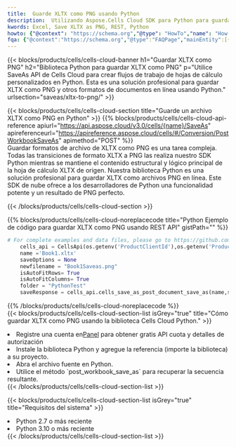 ```yaml
---
title:  Guarde XLTX como PNG usando Python
description:  Utilizando Aspose.Cells Cloud SDK para Python para guardar el archivo en formato XLTX como archivo en formato PNG.
kwords: Excel, Save XLTX as PNG, REST, Python
howto: {"@context": "https://schema.org","@type": "HowTo","name": "How to save XLTX as PNG using the Cells Cloud Python library.","description": "How to save XLTX as PNG using the Cells Cloud Python library.","image": {"@type": "ImageObject"},"url": "/python/saveas/xltx-to-png/","step": [{ "@type": "HowToStep","name": "How to save XLTX as PNG using the Cells Cloud Python library. step 1", "image": {"@type": "ImageObject",},"url": "/python/saveas/xltx-to-png/","text": "Register an account at <a href='https://dashboard.aspose.cloud/'>Dashboard</a> to get free API quota & authorization details",},{ "@type": "HowToStep","name": "How to save XLTX as PNG using the Cells Cloud Python library. step 1", "image": {"@type": "ImageObject",},"url": "/python/saveas/xltx-to-png/","text": "Install Python library and add the reference (import the library) to your project.",},{ "@type": "HowToStep","name": "How to save XLTX as PNG using the Cells Cloud Python library. step 1", "image": {"@type": "ImageObject",},"url": "/python/saveas/xltx-to-png/","text": "Open the source file in Python.",},{ "@type": "HowToStep","name": "How to save XLTX as PNG using the Cells Cloud Python library. step 1", "image": {"@type": "ImageObject",},"url": "/python/saveas/xltx-to-png/","text": "Use the `post_workbook_save_as` method to retrieve the resulting stream.",}, ],"supply": {"@type": "HowToSupply","name": "document"},"tool": [{"@type": "HowToTool","name": "PyCharm, Visual Studio Code, Sublime, Eclipse"},{"@type": "HowToTool","name": "Aspose Cells"}],"totalTime": "PT6M"}
fqa: {"@context":"https://schema.org","@type":"FAQPage","mainEntity":[{"@type":"Question","name":"Why save file as other formats file in C# using REST API?","acceptedAnswer":{"@type":"Answer","text":"Documents are encoded in many ways, and some files may be incompatible with the software you use. To open and read such files, just save them as appropriate file formats.<br/><ol><li>Install .NET SDK and add the reference (import the library) to your project.</li><li>Open the source file in C# using REST API.</li><li>Call the PostWorkbookSaveAsRequest() method, passing an output filename with required extension.</li><li>Get the result of save as a separate file.</li></ol>"}},{"@type":"Question","name":"What file formats can I save as with your C# library?","acceptedAnswer":{"@type":"Answer","text":"We support a variety of file formats for conversion using .NET library, including XLSX, Excel, xls , PDF, CSV, HTML, Markdown, XML, PNG, JPG, TIFF, Json, TXT and many more."}},{"@type":"Question","name":"What is the maximum allowed file size for conversion using this .NET library?","acceptedAnswer":{"@type":"Answer","text":"There are no file size limits for format conversions using .NET library."}}]}
---
```

{{< blocks/products/cells/cells-cloud-banner h1="Guardar XLTX como PNG" h2="Biblioteca Python para guardar XLTX como PNG" p="Utilice SaveAs API de Cells Cloud para crear flujos de trabajo de hojas de cálculo personalizados en Python. Esta es una solución profesional para guardar XLTX como PNG y otros formatos de documentos en línea usando Python." urlsection="saveas/xltx-to-png/" >}}

{{< blocks/products/cells/cells-cloud-section title="Guarde un archivo XLTX como PNG en Python" >}}
{{% blocks/products/cells/cells-cloud-api-reference apiurl="https://api.aspose.cloud/v3.0/cells/{name}/SaveAs" apireferenceurl="https://apireference.aspose.cloud/cells/#/Conversion/PostWorkbookSaveAs" apimethod="POST" %}}
<br/>
Guardar formatos de archivo de XLTX como PNG es una tarea compleja. Todas las transiciones de formato XLTX a PNG las realiza nuestro SDK Python mientras se mantiene el contenido estructural y lógico principal de la hoja de cálculo XLTX de origen. Nuestra biblioteca Python es una solución profesional para guardar XLTX como archivos PNG en línea. Este SDK de nube ofrece a los desarrolladores de Python una funcionalidad potente y un resultado de PNG perfecto.

{{< /blocks/products/cells/cells-cloud-section >}}

{{% blocks/products/cells/cells-cloud-noreplacecode title="Python Ejemplo de código para guardar XLTX como PNG usando REST API" gistPath="" %}}
  
```python
# For complete examples and data files, please go to https://github.com/aspose-cells-cloud/aspose-cells-cloud-python/
    cells_api = CellsApi(os.getenv('ProductClientId'),os.getenv('ProductClientSecret'))
    name ='Book1.xltx'    
    saveOptions = None
    newfilename = "Book1Saveas.png"
    isAutoFitRows= True
    isAutoFitColumns= True
    folder = "PythonTest"
    saveResponse = cells_api.cells_save_as_post_document_save_as(name,save_options=saveOptions, newfilename=(folder +'/' + newfilename),folder=folder)
```
  
{{% /blocks/products/cells/cells-cloud-noreplacecode %}}
<br/>
{{< blocks/products/cells/cells-cloud-section-list isGrey="true" title="Cómo guardar XLTX como PNG usando la biblioteca Cells Cloud Python." >}}
<li> Registre una cuenta en<a href="https://dashboard.aspose.cloud/">Panel</a> para obtener gratis API cuota y detalles de autorización</li>
<li>Instale la biblioteca Python y agregue la referencia (importe la biblioteca) a su proyecto.</li>
<li>Abra el archivo fuente en Python.</li>
<li>Utilice el método `post_workbook_save_as` para recuperar la secuencia resultante.</li>
{{< /blocks/products/cells/cells-cloud-section-list >}}

{{< blocks/products/cells/cells-cloud-section-list isGrey="true" title="Requisitos del sistema" >}}
<li>Python 2.7 o más reciente</li>
<li>Python 3.10 o más reciente</li>
{{< /blocks/products/cells/cells-cloud-section-list >}}
